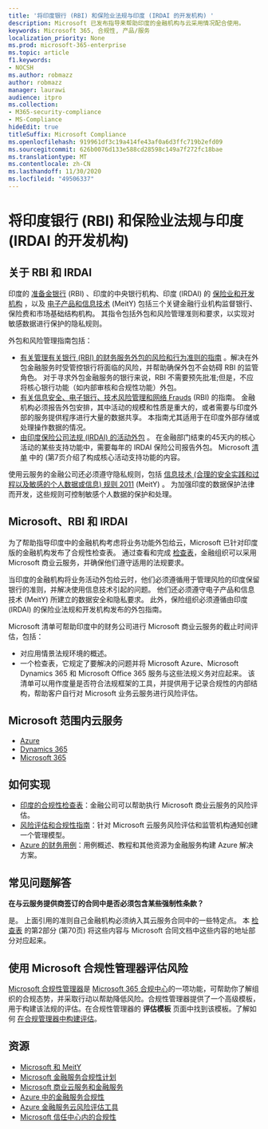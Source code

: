 ```yaml
---
title: '将印度银行 (RBI) 和保险业法规与印度 (IRDAI 的开发机构) '
description: Microsoft 已发布指导来帮助印度的金融机构与云采用情况配合使用。
keywords: Microsoft 365, 合规性, 产品/服务
localization_priority: None
ms.prod: microsoft-365-enterprise
ms.topic: article
f1.keywords:
- NOCSH
ms.author: robmazz
author: robmazz
manager: laurawi
audience: itpro
ms.collection:
- M365-security-compliance
- MS-Compliance
hideEdit: true
titleSuffix: Microsoft Compliance
ms.openlocfilehash: 919961df3c19a414fe43af0a6d3ffc719b2efd09
ms.sourcegitcommit: 626b0076d133e588cd28598c149a7f272fc18bae
ms.translationtype: MT
ms.contentlocale: zh-CN
ms.lasthandoff: 11/30/2020
ms.locfileid: "49506337"
---
```

# <a name="reserve-bank-of-india-rbi-and-insurance-regulatory-and-development-authority-of-india-irdai"></a>将印度银行 (RBI) 和保险业法规与印度 (IRDAI 的开发机构) 

## <a name="about-rbi-and-irdai"></a>关于 RBI 和 IRDAI

印度的 [准备金银行](https://www.rbi.org.in/) (RBI) 、印度的中央银行机构、印度 (IRDAI) 的 [保险业和开发机构](https://www.irdai.gov.in/Defaulthome.aspx?page=H1) ，以及 [电子产品和信息技术](https://meity.gov.in/content/information-technology-act) (MeitY) 包括三个关键金融行业机构监督银行、保险费和市场基础结构机构。 其指令包括外包和风险管理准则和要求，以实现对敏感数据进行保护的隐私规则。

外包和风险管理指南包括：

- [有关管理有关银行 (RBI) 的财务服务外包的风险和行为准则的指南](https://rbidocs.rbi.org.in/rdocs/notification/PDFs/73713.pdf) 。解决在外包金融服务时受管控银行将面临的风险，并帮助确保外包不会妨碍 RBI 的监管角色。 对于寻求外包金融服务的银行来说，RBI 不需要预先批准;但是，不应将核心银行功能（如内部审核和合规性功能）外包。
- [有关信息安全、电子银行、技术风险管理和网络 Frauds](https://rbidocs.rbi.org.in/rdocs/content/PDFs/GBS300411F.pdf) (RBI) 的指南。 金融机构必须报告外包安排，其中活动的规模和性质是重大的，或者需要与印度外部的服务提供程序进行大量的数据共享。 本指南尤其适用于在印度外部存储或处理操作数据的情况。
- [由印度保险公司法规 (IRDAI) 的活动外包](https://www.irdai.gov.in/ADMINCMS/cms/frmGeneral_Layout.aspx?page=PageNo3149&flag=1) 。 在金融部门结束的45天内的核心活动的某些支持功能中，需要每年的 IRDAI 保险公司报告外包。 Microsoft [清单](https://servicetrust.microsoft.com/Documents/TrustDocuments?command=Download&downloadType=Document&downloadId=26f4af15-2771-4cd4-a7c7-9328149f9453&docTab=6d000410-c9e9-11e7-9a91-892aae8839ad_Compliance_Guides) 中的 (第7页介绍了构成核心活动支持功能的内容。

使用云服务的金融公司还必须遵守隐私规则，包括 [信息技术 (合理的安全实践和过程以及敏感的个人数据或信息) 规则 2011](https://meity.gov.in/sites/upload_files/dit/files/GSR313E_10511\(1\).pdf) (MeitY) 。 为加强印度的数据保护法律而开发，这些规则可控制敏感个人数据的保护和处理。

## <a name="microsoft-rbi-and-irdai"></a>Microsoft、RBI 和 IRDAI

为了帮助指导印度中的金融机构考虑将业务功能外包给云，Microsoft 已针对印度版的金融机构发布了合规性检查表。 通过查看和完成 [检查表](https://servicetrust.microsoft.com/Documents/TrustDocuments?command=Download&downloadType=Document&downloadId=26f4af15-2771-4cd4-a7c7-9328149f9453&docTab=6d000410-c9e9-11e7-9a91-892aae8839ad_Compliance_Guides)，金融组织可以采用 Microsoft 商业云服务，并确保他们遵守适用的法规要求。

当印度的金融机构将业务活动外包给云时，他们必须遵循用于管理风险的印度保留银行的准则，并解决使用信息技术引起的问题。 他们还必须遵守电子产品和信息技术 (MeitY) 所建立的数据安全和隐私要求。 此外，保险组织必须遵循由印度 (IRDAI) 的保险业法规和开发机构发布的外包指南。

Microsoft 清单可帮助印度中的财务公司进行 Microsoft 商业云服务的截止时间评估，包括：

- 对应用情景法规环境的概述。
- 一个检查表，它规定了要解决的问题并将 Microsoft Azure、Microsoft Dynamics 365 和 Microsoft Office 365 服务与这些法规义务对应起来。 该清单可以用作度量是否符合法规框架的工具，并提供用于记录合规性的内部结构，帮助客户自行对 Microsoft 业务云服务进行风险评估。

## <a name="microsoft-in-scope-cloud-services"></a>Microsoft 范围内云服务

- [Azure](https://gallery.technet.microsoft.com/Overview-of-Azure-c1be3942)
- [Dynamics 365](https://download.microsoft.com/download/E/1/9/E1977163-7A86-4812-AC18-C03ADC958AAF/Microsoft_Dynamics_365_Cloud_Service_Compliance_Datasheet.pdf)
- [Microsoft 365](https://servicetrust.microsoft.com/ViewPage/TrustDocuments?command=Download&downloadType=Document&downloadId=9f756cce-b15d-45a9-94d7-6a583dee4401&docTab=6d000410-c9e9-11e7-9a91-892aae8839ad_Compliance_Guides)

## <a name="how-to-implement"></a>如何实现

- [印度的合规性检查表](https://servicetrust.microsoft.com/Documents/TrustDocuments?command=Download&downloadType=Document&downloadId=26f4af15-2771-4cd4-a7c7-9328149f9453&docTab=6d000410-c9e9-11e7-9a91-892aae8839ad_Compliance_Guides)：金融公司可以帮助执行 Microsoft 商业云服务的风险评估。
- [风险评估和合规性指南](https://servicetrust.microsoft.com/ViewPage/TrustDocuments?command=Download&downloadType=Document&downloadId=edee9b14-3661-4a16-ba83-c35caf672bd7&docTab=6d000410-c9e9-11e7-9a91-892aae8839ad_FAQ_and_White_Papers)：针对 Microsoft 云服务风险评估和监管机构通知创建一个管理模型。
- [Azure 的财务用例](https://docs.microsoft.com/azure/industry/financial/)：用例概述、教程和其他资源为金融服务构建 Azure 解决方案。

## <a name="frequently-asked-questions"></a>常见问题解答

**在与云服务提供商签订的合同中是否必须包含某些强制性条款？**

是。 上面引用的准则自己金融机构必须纳入其云服务合同中的一些特定点。 本 [检查表](https://servicetrust.microsoft.com/Documents/TrustDocuments?command=Download&downloadType=Document&downloadId=26f4af15-2771-4cd4-a7c7-9328149f9453&docTab=6d000410-c9e9-11e7-9a91-892aae8839ad_Compliance_Guides) 的第2部分 (第70页) 将这些内容与 Microsoft 合同文档中这些内容的地址部分对应起来。

## <a name="use-microsoft-compliance-manager-to-assess-your-risk"></a>使用 Microsoft 合规性管理器评估风险

[Microsoft 合规性管理器](https://docs.microsoft.com/microsoft-365/compliance/compliance-manager)是 [Microsoft 365 合规中心](https://docs.microsoft.com/microsoft-365/compliance/microsoft-365-compliance-center)的一项功能，可帮助你了解组织的合规态势，并采取行动以帮助降低风险。合规性管理器提供了一个高级模板，用于构建该法规的评估。在合规性管理器的 **评估模板** 页面中找到该模板。了解如何 [在合规管理器中构建评估](https://docs.microsoft.com/microsoft-365/compliance/compliance-manager-assessments)。

## <a name="resources"></a>资源

- [Microsoft 和 MeitY](offering-meity-india.md)
- [Microsoft 金融服务合规性计划](https://download.microsoft.com/download/6/4/7/64707E3E-6D3E-45D0-8207-A0EA3201B4A6/Microsoft%20Cloud%20-%20Financial%20Services%20Compliance%20Program%20\(Print\).pdf)
- [Microsoft 商业云服务和金融服务](https://www.microsoft.com/trustcenter/cloudservices/financialservices)
- [Azure 中的金融服务合规性](https://azure.microsoft.com/resources/videos/azurecon-2015-financial-services-compliance-in-azure/)
- [Azure 金融服务云风险评估工具](https://servicetrust.microsoft.com/ViewPage/FFIECBlueprint?command=Download&downloadType=Document&downloadId=079a1973-711a-428f-9312-9ddd290cff7b&docTab=c726d5c0-2d1e-11e8-a485-57140ec19669_PaaS)
- [Microsoft 信任中心内的合规性](https://www.microsoft.com/trust-center/compliance/compliance-overview)
